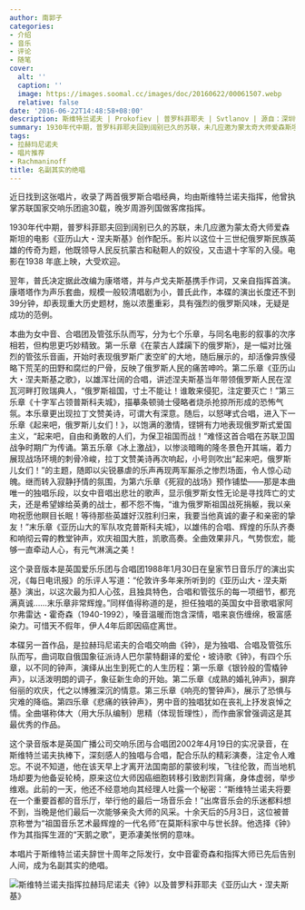 ```yaml
---
author: 南郭子
categories:
- 介绍
- 音乐
- 评论
- 随笔
cover:
  alt: ''
  caption: ''
  image: https://images.soomal.cc/images/doc/20160622/00061507.webp
  relative: false
date: '2016-06-22T14:48:58+08:00'
description: 斯维特兰诺夫 | Prokofiev | 普罗科菲耶夫 | Svtlanov | 源自：深圳特区报 | 版权：转载 |  平均/总评分：00.00/0
summary: 1930年代中期，普罗科菲耶夫回到阔别已久的苏联，未几应邀为蒙太奇大师爱森斯坦的电影《亚历山大・涅夫斯基》创作配乐。影片以这位十三世纪俄罗斯民族英雄的传奇为题，他既领导人民反抗蒙古和鞑靼人的奴役，又击退十字军的入侵……
tags:
- 拉赫玛尼诺夫
- 唱片推荐
- Rachmaninoff
title: 名副其实的绝唱
---
```


近日找到这张唱片，收录了两首俄罗斯合唱经典，均由斯维特兰诺夫指挥，他曾执掌苏联国家交响乐团逾30载，晚岁周游列国做客席指挥。

1930年代中期，普罗科菲耶夫回到阔别已久的苏联，未几应邀为蒙太奇大师爱森斯坦的电影《亚历山大・涅夫斯基》创作配乐。影片以这位十三世纪俄罗斯民族英雄的传奇为题，他既领导人民反抗蒙古和鞑靼人的奴役，又击退十字军的入侵。电影在1938 年底上映，大受欢迎。

翌年，普氏决定据此改编为康塔塔，并与卢戈夫斯基携手作词，又亲自指挥首演。康塔塔作为声乐套曲，规模一般较清唱剧为小，普氏此作，本碟的演出长度还不到39分钟，却表现重大历史题材，施以浓墨重彩，具有强烈的俄罗斯风味，无疑是成功的范例。

本曲为女中音、合唱团及管弦乐队而写，分为七个乐章，与同名电影的叙事的次序相若，但构思更巧妙精致。第一乐章《在蒙古人蹂躏下的俄罗斯》，是一幅对比强烈的管弦乐音画，开始时表现俄罗斯广袤空旷的大地，随后展示的，却活像异族侵略下荒芜的田野和腐烂的尸骨，反映了俄罗斯人民的痛苦呻吟。第二乐章《亚历山大・涅夫斯基之歌》，以雄浑壮阔的合唱，讲述涅夫斯基当年带领俄罗斯人民在涅瓦河畔打败瑞典人，“俄罗斯祖国，寸土不能让！谁敢来侵犯，注定要灭亡！”第三乐章《十字军占领普斯科夫城》，描摹条顿骑士侵略者烧杀抢掠所形成的恐怖气氛。本乐章更出现拉丁文赞美诗，可谓大有深意。随后，以怒哮式合唱，进入下一乐章《起来吧，俄罗斯儿女们！》，以饱满的激情，铿锵有力地表现俄罗斯式爱国主义，“起来吧，自由和勇敢的人们，为保卫祖国而战！”难怪这首合唱在苏联卫国战争时期广为传诵。第五乐章《冰上激战》，以惨淡暗晦的隆冬景色开其端，着力展现战场环境的刺骨冷峻，拉丁文赞美诗再次响起，小号则吹出“起来吧，俄罗斯儿女们！”的主题，随即以尖锐暴虐的乐声再现两军厮杀之惨烈场面，令人惊心动魄。继而转入寂静抒情的氛围，为第六乐章《死寂的战场》预作铺垫――那是本曲唯一的独唱乐段，以女中音唱出悲壮的歌声，显示俄罗斯女性无论是寻找阵亡的丈夫，还是希望嫁给英勇的战士，都不怨不悔，“谁为俄罗斯祖国战死捐躯，我以亲吻祝愿他瞑目长眠！等待那些英雄好汉胜利归来，我要当他真诚的妻子和亲密的挚友！”末乐章《亚历山大的军队攻克普斯科夫城》，以雄伟的合唱、辉煌的乐队齐奏和响彻云霄的教堂钟声，欢庆祖国大胜，凯歌高奏。全曲效果非凡，气势恢宏，能够一直牵动人心，有元气淋漓之美！

这个录音版本是英国爱乐乐团与合唱团1988年1月30日在皇家节日音乐厅的演出实况，《每日电讯报》的乐评人写道：“伦敦许多年来所听到的《亚历山大・涅夫斯基》演出，以这次最为扣人心弦，且独具特色，合唱和管弦乐的每一项细节，都充满真诚……末乐章非常辉煌。”同样值得称道的是，担任独唱的英国女中音歌唱家阿尔弗雷达・霍奇森（1940-1992），嗓音温暖而饱含深情，唱来哀伤缠绵，极富感染力。可惜天不假年，伊人4年后即因癌症离世。

本碟另一首作品，是拉赫玛尼诺夫的合唱交响曲《钟》，是为独唱、合唱及管弦乐队而写，曲词取自俄国象征派诗人巴尔蒙特翻译的爱伦・坡诗歌《钟》，有四个乐章，以不同的钟声，演绎从出生到死亡的人生历程：第一乐章《银铃般的雪橇钟声》，以活泼明朗的调子，象征新生命的开始。第二乐章《成熟的婚礼钟声》，摒弃俗丽的欢庆，代之以博雅深沉的情意。第三乐章《响亮的警钟声》，展示了恐惧与灾难的降临。第四乐章《悲痛的铁钟声》，男中音的独唱犹如在丧礼上抒发哀悼之情。全曲堪称体大（用大乐队编制）思精（体现哲理性），而作曲家曾强调这是其最优秀的作品。

这个录音版本是英国广播公司交响乐团与合唱团2002年4月19日的实况录音，在斯维特兰诺夫执棒下，深刻感人的独唱与合唱，配合乐队的精彩演奏，注定令人难忘。不说不知道，他在该天早上才离开法国南部的蒙彼利埃，飞往伦敦，而当地机场却要为他备妥轮椅，原来这位大师因癌细胞转移引致剧烈背痛，身体虚弱，举步维艰。此前的一天，他还不经意地向其经理人吐露一个秘密：“斯维特兰诺夫将要在一个重要首都的音乐厅，举行他的最后一场音乐会！”出席音乐会的乐迷都料想不到，当晚是他们最后一次能够亲灸大师的风采。十余天后的5月3日，这位被普京称誉为“祖国音乐艺术最辉煌的一代名师”在莫斯科家中与世长辞。他选择《钟》作为其指挥生涯的“天鹅之歌”，更添凄美怅惘的意味。

本唱片于斯维特兰诺夫辞世十周年之际发行，女中音霍奇森和指挥大师已先后告别人间，成为名副其实的绝唱。

![斯维特兰诺夫指挥拉赫玛尼诺夫《钟》以及普罗科菲耶夫《亚历山大・涅夫斯基》](https://images.soomal.cc/images/doc/20160622/00061506.webp)